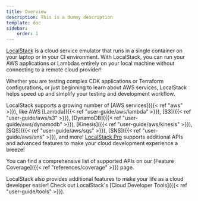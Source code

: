 ```yaml
---
title: Overview
description: This is a dummy description
template: doc
sidebar:
    order: 1
---
```


[LocalStack](https://localstack.cloud) is a cloud service emulator that runs in a single container on your laptop or in your CI environment.
With LocalStack, you can run your AWS applications or Lambdas entirely on your local machine without connecting to a remote cloud provider!

Whether you are testing complex CDK applications or Terraform configurations, or just beginning to learn about AWS services, LocalStack helps speed up and simplify your testing and development workflow.

LocalStack supports a growing number of [AWS services]({{< ref "aws" >}}), like AWS [Lambda]({{< ref "user-guide/aws/lambda" >}}), [S3]({{< ref "user-guide/aws/s3" >}}), [DynamoDB]({{< ref "user-guide/aws/dynamodb" >}}), [Kinesis]({{< ref "user-guide/aws/kinesis" >}}), [SQS]({{< ref "user-guide/aws/sqs" >}}), [SNS]({{< ref "user-guide/aws/sns" >}}), and more!
[LocalStack Pro](https://localstack.cloud/pricing) supports additional APIs and advanced features to make your cloud development experience a breeze!

You can find a comprehensive list of supported APIs on our [Feature Coverage]({{< ref "references/coverage" >}}) page.

LocalStack also provides additional features to make your life as a cloud developer easier!
Check out LocalStack's [Cloud Developer Tools]({{< ref "user-guide/tools" >}}).
